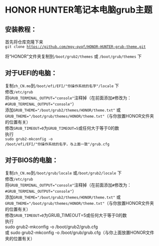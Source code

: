 HONOR HUNTER笔记本电脑grub主题
=
安装教程：<br>
-
首先将仓库克隆下来<br>
<code>git clone https://github.com/mgy-qyqf/HONOR-HUNTER-grub-theme.git</code>

将“HONOR”文件夹复制到<code>/boot/grub2/themes</code> 或 <code>/boot/grub/themes</code> 下<br>

对于UEFI的电脑：<br>
-
复制<code>zh_CN.mo</code>到<code>/boot/efi/EFI/"你操作系统的名字"/locale</code> 下<br>
修改<code>/etc/grub</code><br>
将<code>GRUB_TERMINAL_OUTPUT="console"</code>注释掉（在前面添加<code>#</code>修改为：<code>#GRUB_TERMINAL_OUTPUT="console"</code>）<br>
添加<code>GRUB_THEME="/boot/grub2/themes/HONOR/theme.txt"</code> 或<br>
<code>GRUB_THEME="/boot/grub/themes/HONOR/theme.txt"</code>（与你放置HONOR文件夹的位置有关）<br>
修改<code>GRUB_TIMEOUT=0</code>为<code>GRUB_TIMEOUT=5</code>或任何大于等于0的数<br>
执行<br>
<code>sudo grub2-mkconfig -o /boot/efi/EFI/"你操作系统的名字，与上面一致"/grub.cfg</code><br>

对于BIOS的电脑：<br>
-
复制<code>zh_CN.mo</code>到<code>/boot/grub/locale</code> 或<code>/boot/grub2/locale</code> 下<br>
修改<code>/etc/grub</code><br>
将<code>GRUB_TERMINAL_OUTPUT="console"</code>注释掉（在前面添加<code>#</code>修改为：<code>#GRUB_TERMINAL_OUTPUT="console"</code>）<br>
添加<code>GRUB_THEME="/boot/grub2/themes/HONOR/theme.txt"</code> 或<br>
<code>GRUB_THEME="/boot/grub/themes/HONOR/theme.txt"</code>（与你放置HONOR文件夹的位置有关）<br>
修改<code>GRUB_TIMEOUT=0</code>为GRUB_TIMEOUT=5或任何大于等于0的数<br>
执行<br>
sudo grub2-mkconfig -o /boot/grub2/grub.cfg<br>
或
sudo grub2-mkconfig -o /boot/grub/grub.cfg（与你上面放置HONOR文件夹的位置有关）<br>
